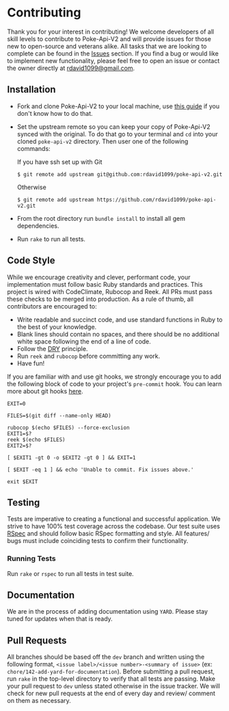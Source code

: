 # Contributing

Thank you for your interest in contributing! We welcome developers of all skill levels to contribute to Poke-Api-V2 and will provide issues for those new to open-source and veterans alike. All tasks that we are looking to complete can be found in the [Issues](https://github.com/rdavid1099/poke-api-v2/issues) section. If you find a bug or would like to implement new functionality, please feel free to open an issue or contact the owner directly at [rdavid1099@gmail.com](mailto:rdavid1099@gmail.com).

## Installation

- Fork and clone Poke-Api-V2 to your local machine, use [this guide](https://help.github.com/articles/fork-a-repo/) if you don't know how to do that.
- Set the upstream remote so you can keep your copy of Poke-Api-V2 synced with the original. To do that go to your terminal and `cd` into your cloned `poke-api-v2` directory. Then user one of the following commands:

   If you have ssh set up with Git
   ```
   $ git remote add upstream git@github.com:rdavid1099/poke-api-v2.git
   ```
   Otherwise
   ```
   $ git remote add upstream https://github.com/rdavid1099/poke-api-v2.git
   ```

- From the root directory run `bundle install` to install all gem dependencies.
- Run `rake` to run all tests.

## Code Style

While we encourage creativity and clever, performant code, your implementation must follow basic Ruby standards and practices. This project is wired with CodeClimate, Rubocop and Reek. All PRs must pass these checks to be merged into production. As a rule of thumb, all contributors are encouraged to:

- Write readable and succinct code, and use standard functions in Ruby to the best of your knowledge.
- Blank lines should contain no spaces, and there should be no additional white space following the end of a line of code.
- Follow the [DRY](https://en.wikipedia.org/wiki/Don%27t_repeat_yourself) principle.
- Run `reek` and `rubocop` before committing any work.
- Have fun!

If you are familiar with and use git hooks, we strongly encourage you to add the following block of code to your project's `pre-commit` hook. You can learn more about git hooks [here](https://githooks.com/).

```
EXIT=0

FILES=$(git diff --name-only HEAD)

rubocop $(echo $FILES) --force-exclusion
EXIT1=$?
reek $(echo $FILES)
EXIT2=$?

[ $EXIT1 -gt 0 -o $EXIT2 -gt 0 ] && EXIT=1

[ $EXIT -eq 1 ] && echo 'Unable to commit. Fix issues above.'

exit $EXIT
```

## Testing

Tests are imperative to creating a functional and successful application. We strive to have 100% test coverage across the codebase. Our test suite uses [RSpec](http://rspec.info/documentation/) and should follow basic RSpec formatting and style. All features/ bugs must include coinciding tests to confirm their functionality.

### Running Tests

Run `rake` or `rspec` to run all tests in test suite.

## Documentation

We are in the process of adding documentation using `YARD`. Please stay tuned for updates when that is ready.

## Pull Requests

All branches should be based off the `dev` branch and written using the following format, `<issue label>/<issue number>-<summary of issue>` (ex: `chore/142-add-yard-for-documentation`). Before submitting a pull request, run `rake` in the top-level directory to verify that all tests are passing. Make your pull request to `dev` unless stated otherwise in the issue tracker. We will check for new pull requests at the end of every day and review/ comment on them as necessary.

